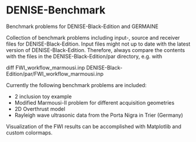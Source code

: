 # DENISE-Benchmark
Benchmark problems for DENISE-Black-Edition and GERMAINE

Collection of benchmark problems including input-, source and receiver files for DENISE-Black-Edition.
Input files might not up to date with the latest version of DENISE-Black-Edition. Therefore, always compare the 
contents with the files in the DENISE-Black-Edition/par directory, e.g. with 

diff FWI_workflow_marmousi.inp DENISE-Black-Edition/par/FWI_workflow_marmousi.inp

Currently the following benchmark problems are included:

- 2 inclusion toy example
- Modified Marmousi-II problem for different acquisition geometries
- 2D Overthrust model
- Rayleigh wave ultrasonic data from the Porta Nigra in Trier (Germany)

Visualization of the FWI results can be accomplished with Matplotlib and custom colormaps.
